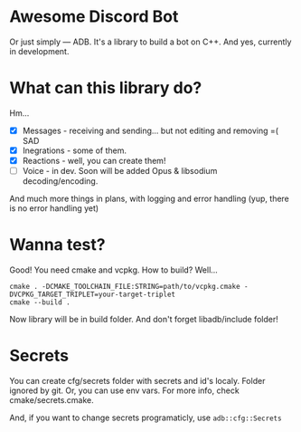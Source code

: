 # Awesome Discord Bot

Or just simply — ADB. It's a library to build a bot on C++.
And yes, currently in development.

# What can this library do?

Hm...

- [x] Messages - receiving and sending... but not editing and removing =( SAD
- [x] Inegrations - some of them.
- [x] Reactions - well, you can create them!
- [ ] Voice - in dev. Soon will be added Opus & libsodium decoding/encoding.

And much more things in plans, with logging and error handling (yup, there is no error handling yet)

# Wanna test?

Good! You need cmake and vcpkg.
How to build? Well...

    cmake . -DCMAKE_TOOLCHAIN_FILE:STRING=path/to/vcpkg.cmake -DVCPKG_TARGET_TRIPLET=your-target-triplet
    cmake --build .

Now library will be in build folder. And don't forget libadb/include folder!

# Secrets

You can create cfg/secrets folder with secrets and id's localy. Folder ignored by git.
Or, you can use env vars.
For more info, check cmake/secrets.cmake.

And, if you want to change secrets programaticly, use `adb::cfg::Secrets`